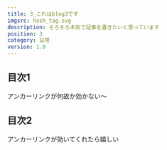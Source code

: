 ```yaml
---
title: 3_これはblog3です
imgsrc: hash_tag.svg
description: そろそろ本気で記事を書きたいと思っています
position: 3
category: 日常
version: 1.0
---
```


## 目次1

アンカーリンクが何故か効かない〜

## 目次2

アンカーリンクが効いてくれたら嬉しい
